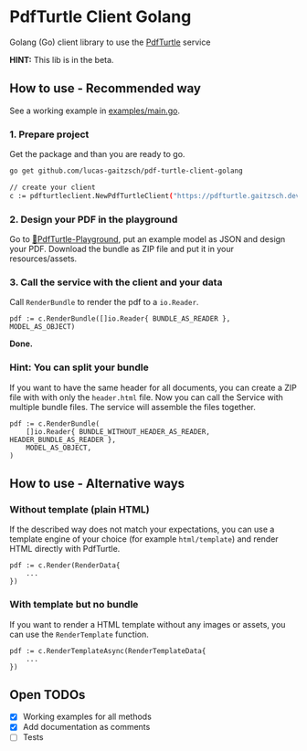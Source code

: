 # PdfTurtle Client Golang
Golang (Go) client library to use the [PdfTurtle](https://github.com/lucas-gaitzsch/pdf-turtle) service 

**HINT:** This lib is in the beta.

## How to use - Recommended way

See a working example in [examples/main.go](./examples/main.go).

### 1. Prepare project

Get the package and than you are ready to go.
```bash
go get github.com/lucas-gaitzsch/pdf-turtle-client-golang
```

```bash
// create your client
c := pdfturtleclient.NewPdfTurtleClient("https://pdfturtle.gaitzsch.dev")
```

### 2. Design your PDF in the playground
Go to [🐢PdfTurtle-Playground](https://pdfturtle.gaitzsch.dev/), put an example model as JSON and design your PDF.
Download the bundle as ZIP file and put it in your resources/assets.

### 3. Call the service with the client and your data
Call `RenderBundle` to render the pdf to a `io.Reader`.

```golang
pdf := c.RenderBundle([]io.Reader{ BUNDLE_AS_READER }, MODEL_AS_OBJECT)
```

**Done.**

### Hint: You can split your bundle
If you want to have the same header for all documents, you can create a ZIP file with with only the `header.html` file.
Now you can call the Service with multiple bundle files. The service will assemble the files together.

```golang
pdf := c.RenderBundle(
    []io.Reader{ BUNDLE_WITHOUT_HEADER_AS_READER, HEADER_BUNDLE_AS_READER },
    MODEL_AS_OBJECT,
)
```


## How to use - Alternative ways
### Without template (plain HTML)
If the described way does not match your expectations, you can use a template engine of your choice (for example `html/template`) and render HTML directly with PdfTurtle.

```golang
pdf := c.Render(RenderData{
    ...
})
```

### With template but no bundle
If you want to render a HTML template without any images or assets, you can use the `RenderTemplate` function.

```golang
pdf := c.RenderTemplateAsync(RenderTemplateData{
    ...
})
```


## Open TODOs
- [x] Working examples for all methods
- [x] Add documentation as comments
- [ ] Tests
